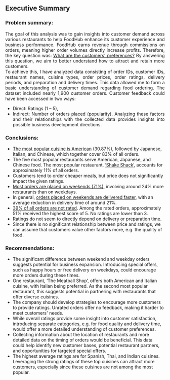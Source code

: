 ## Executive Summary

### Problem summary:  
<div align='justify'>
  
The goal of this analysis was to gain insights into customer demand across various restaurants to help FoodHub enhance its customer experience and business performance. 
FoodHub earns revenue through commissions on orders, meaning higher order volumes directly increase profits. 
Therefore, the key question was: <u>What are the customers' preferences?</u> By answering this question, we aim to better understand how to attract and retain more customers.   
To achieve this, I have analyzed data consisting of order IDs, customer IDs, restaurant names, cuisine types, order prices, order ratings, delivery periods, 
and preparation and delivery times. This data allowed me to form a basic understanding of customer demand regarding food ordering.
The dataset included nearly 1,900 customer orders. Customer feedback could have been accessed in two ways:
- Direct: Ratings (1 – 5),
- Indirect: Number of orders placed (popularity).
Analyzing these factors and their relationships with the collected data provides insights into possible business development directions.
</div>

### Conclusions:
- <u>The most popular cuisine is American</u> (30.87%), followed by Japanese, Italian, and Chinese, which together cover 83% of all orders.
- The five most popular restaurants serve American, Japanese, and Chinese food. The most popular restaurant, <u>‘Shake Shack’</u>, accounts for approximately 11% of all orders.
-	Customers tend to order cheaper meals, but price does not significantly impact the given ratings.
- <u>Most orders are placed on weekends (71%)</u>, involving around 24% more restaurants than on weekdays.
-	In general, <u>orders placed on weekends are delivered faster</u>, with an average reduction in delivery time of around 21%.
-	<u>39% of all orders are not rated</u>. Among the rated orders, approximately 51% received the highest score of 5. No ratings are lower than 3.
-	Ratings do not seem to directly depend on delivery or preparation time.
-	Since there is no significant relationship between price and ratings, we can assume that customers value other factors more, e.g. the quality of food.

### Recommendations:
-	The significant difference between weekend and weekday orders suggests potential for business expansion. Introducing special offers, such as happy hours or free delivery on weekdays, could encourage more orders during these times.
-	One restaurant, ‘The Meatball Shop’, offers both American and Italian cuisine, with Italian being preferred. As the second most popular restaurant, this suggests potential in partnering with restaurants that offer diverse cuisines.
-	The company should develop strategies to encourage more customers to provide ratings. Unrated orders offer no feedback, making it harder to meet customers' needs.
-	While overall ratings provide some insight into customer satisfaction, introducing separate categories, e.g. for food quality and delivery time, would offer a more detailed understanding of customer preferences.
-	Collecting information about the location of restaurants and more detailed data on the timing of orders would be beneficial. This data could help identify new customer bases, potential restaurant partners, and opportunities for targeted special offers.
-	The highest average ratings are for Spanish, Thai, and Indian cuisines. Leveraging the strong ratings of these top cuisines can attract more customers, especially since these cuisines are not among the most popular.
